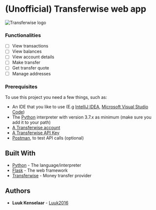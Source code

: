 # (Unofficial) Transferwise web app
![Transferwise logo](https://images.squarespace-cdn.com/content/v1/58775efdd482e90f8535f34f/1498744872480-KWFCQNLDQEX6Z5MDN55D/ke17ZwdGBToddI8pDm48kPipDBN8EsXn0GX4VYEjDvAUqsxRUqqbr1mOJYKfIPR7LoDQ9mXPOjoJoqy81S2I8N_N4V1vUb5AoIIIbLZhVYy7Mythp_T-mtop-vrsUOmeInPi9iDjx9w8K4ZfjXt2di_anSEgls28Fx9rC-ls48EcpI-gmYcFCPdUS0knNFfOCjLISwBs8eEdxAxTptZAUg/image-asset.png?format=2500w)

### Functionalities

- [ ] View transactions
- [ ] View balances
- [ ] View account details
- [ ] Make transfer
- [ ] Get transfer quote
- [ ] Manage addresses

### Prerequisites

To use this project you need a few things, such as:

* An IDE that you like to use (E.g <a href="https://www.jetbrains.com/idea/">IntelliJ IDEA</a>, <a href="https://code.visualstudio.com/">Microsoft Visual Studio Code</a>)
* The <a href="https://www.python.org/">Python</a> interpreter with version 3.7.x as minimum (make sure you add it to your path)
* <a href="https://www.transferwise.com/">A Transferwise account</a>
* <a href="https://transferwise.com/help/19/transferwise-for-business/2958229/whats-a-personal-api-token-and-how-do-i-get-one">A Transferwise API Key</a>
* <a href="https://www.getpostman.com/">Postman</a>, to test API calls (optional)

## Built With

* [Python](http://www.python.org/) - The language/interpreter
* [Flask](https://palletsprojects.com/p/flask/) - The web framework
* [Transferwise](https://transferwise.com/) - Money transfer provider

## Authors

* **Luuk Kenselaar** - [Luuk2016](https://github.com/luuk2016)
